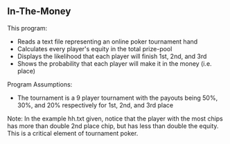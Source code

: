 ## In-The-Money

This program:
* Reads a text file representing an online poker tournament hand 
* Calculates every player's equity in the total prize-pool
* Displays the likelihood that each player will finish 1st, 2nd, and 3rd
* Shows the probability that each player will make it in the money (i.e. place)


Program Assumptions:
* The tournament is a 9 player tournament with the payouts being 50%, 30%, and 20% respectively for 1st, 2nd, and 3rd place


Note: In the example hh.txt given, notice that the player with the most chips has more than double 2nd place chip, but has less than double the equity. This is a critical element of tournament poker.


